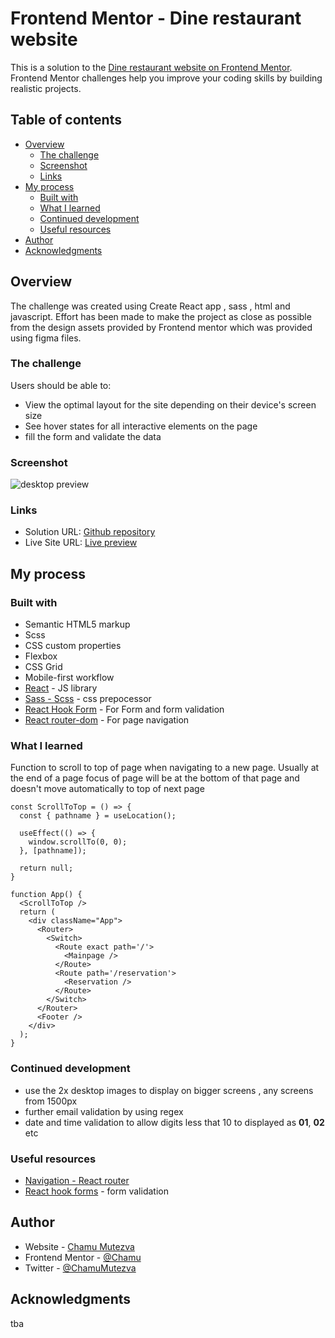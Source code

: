  # Frontend Mentor - Dine restaurant website

This is a solution to the [Dine restaurant website on Frontend Mentor](https://www.frontendmentor.io/challenges/dine-restaurant-website-yAt7Vvxt7/hub/dine-restaurant-website-w4BvEnnob). Frontend Mentor challenges help you improve your coding skills by building realistic projects. 

## Table of contents

- [Overview](#overview)
  - [The challenge](#the-challenge)
  - [Screenshot](#screenshot)
  - [Links](#links)
- [My process](#my-process)
  - [Built with](#built-with)
  - [What I learned](#what-i-learned)
  - [Continued development](#continued-development)
  - [Useful resources](#useful-resources)
- [Author](#author)
- [Acknowledgments](#acknowledgments)

## Overview
The challenge was created using Create React app , sass , html and javascript.  Effort has been made
to make the project as close as possible from the design assets provided by Frontend mentor which
was provided using figma files.

### The challenge

Users should be able to:

- View the optimal layout for the site depending on their device's screen size
- See hover states for all interactive elements on the page
- fill the form and validate the data

### Screenshot

![desktop preview](./src/assets/images/design/desktopfullss.png)

### Links

- Solution URL: [Github repository](https://github.com/ChamuMutezva/dinner-restaurant-website)
- Live Site URL: [Live preview](https://dinner-restaurant-website-react.netlify.app)

## My process

### Built with

- Semantic HTML5 markup
- Scss
- CSS custom properties
- Flexbox
- CSS Grid
- Mobile-first workflow
- [React](https://reactjs.org/) - JS library
- [Sass - Scss](https://sass-lang.com/) - css prepocessor
- [React Hook Form](https://react-hook-form.com/) - For Form and form validation
- [React router-dom](https://reactrouter.com/web/guides/quick-start) - For page navigation 

### What I learned
Function to scroll to top of page when navigating 
to a new page. Usually at the end of a page focus of page will
be at the bottom of that page and doesn't move automatically to top
of next page

```
const ScrollToTop = () => {
  const { pathname } = useLocation();

  useEffect(() => {
    window.scrollTo(0, 0);
  }, [pathname]);

  return null;
}

function App() {
  <ScrollToTop />
  return (
    <div className="App">
      <Router>
        <Switch>
          <Route exact path='/'>
            <Mainpage />
          </Route>
          <Route path='/reservation'>
            <Reservation />
          </Route>
        </Switch>
      </Router>
      <Footer />
    </div>
  );
}
```


### Continued development

 - use the 2x desktop images to display on bigger screens , any screens from 1500px
 - further email validation by using regex
 - date and time validation to allow digits less that 10 to displayed as **01**, **02** etc


### Useful resources

- [Navigation - React router](https://reactrouter.com/web/guides/quick-start) 
- [React hook forms](https://react-hook-form.com/) - form validation


## Author

- Website - [Chamu Mutezva](https://github.com/ChamuMutezva)
- Frontend Mentor - [@Chamu](https://www.frontendmentor.io/profile/ChamuMutezva)
- Twitter - [@ChamuMutezva](https://twitter.com/ChamuMutezva)


## Acknowledgments

tba
